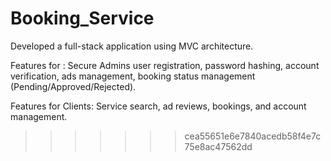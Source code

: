 # Booking_Service

Developed a full-stack application using MVC architecture. 

Features for : Secure Admins user registration, password hashing, account verification, ads management, booking status management (Pending/Approved/Rejected). 

Features for Clients: Service search, ad reviews, bookings, and account management. 
>>>>>>> cea55651e6e7840acedb58f4e7c75e8ac47562dd
